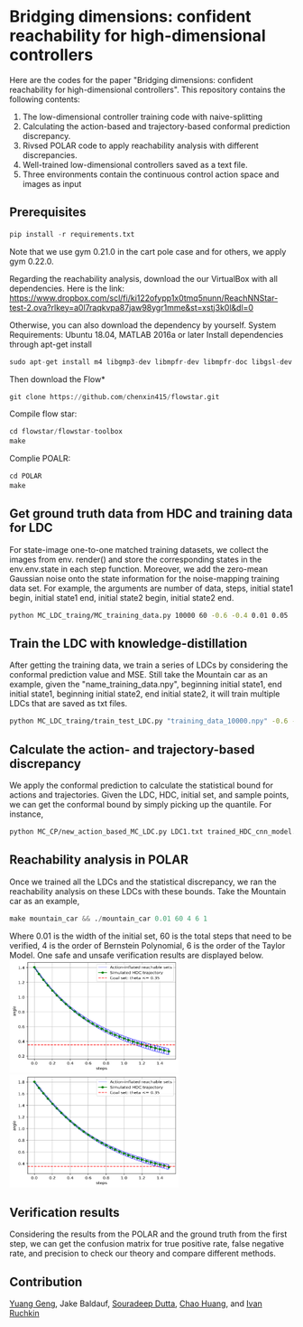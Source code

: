 # Bridging dimensions: confident reachability for high-dimensional controllers
Here are the codes for the paper "Bridging dimensions: confident reachability for high-dimensional controllers". This repository contains the following contents:
1. The low-dimensional controller training code with naive-splitting
2. Calculating the action-based and trajectory-based conformal prediction discrepancy.
3. Rivsed POLAR code to apply reachability analysis with different discrepancies.
4. Well-trained low-dimensional controllers saved as a text file.
5. Three environments contain the continuous control action space and images as input 

## Prerequisites
```python
pip install -r requirements.txt
```
Note that we use gym 0.21.0 in the cart pole case and for others, we apply gym 0.22.0. 

Regarding the reachability analysis, download the our VirtualBox with all dependencies. Here is the link: https://www.dropbox.com/scl/fi/ki122ofypp1x0tmq5nunn/ReachNNStar-test-2.ova?rlkey=a0l7raqkvpa87jaw98ygr1mme&st=xstj3k0l&dl=0 

Otherwise, you can also download the dependency by yourself. System Requirements: Ubuntu 18.04, MATLAB 2016a or later
Install dependencies through apt-get install
```python
sudo apt-get install m4 libgmp3-dev libmpfr-dev libmpfr-doc libgsl-dev gsl-bin bison flex gnuplot-x11 libglpk-dev gcc-8 g++-8 libopenmpi-dev libpthread-stubs0-dev
```
Then download the Flow*
```python
git clone https://github.com/chenxin415/flowstar.git
```
Compile flow star:
```python
cd flowstar/flowstar-toolbox
make
```
Complie POALR:
```python
cd POLAR
make
```


## Get ground truth data from HDC and training data for LDC
For state-image one-to-one matched training datasets, we collect the images from env. render() and store the corresponding states in the env.env.state in each step function. Moreover, we add the zero-mean Gaussian noise onto the state information for the noise-mapping training data set. For example, the arguments are number of data, steps, initial state1 begin, initial state1 end, initial state2 begin, initial state2 end.   

```bash
python MC_LDC_traing/MC_training_data.py 10000 60 -0.6 -0.4 0.01 0.05
```

## Train the LDC with knowledge-distillation
After getting the training data, we train a series of LDCs by considering the conformal prediction value and MSE. Still take the Mountain car as an example, given the "name_training_data.npy", beginning initial state1, end initial state1, beginning initial state2, end initial state2, it will train multiple LDCs that are saved as txt files.

```bash
python MC_LDC_traing/train_test_LDC.py "training_data_10000.npy" -0.6 -0.4 0.01 0.05
```

## Calculate the action- and trajectory-based discrepancy
We apply the conformal prediction to calculate the statistical bound for actions and trajectories. Given the LDC, HDC, initial set, and sample points, we can get the conformal bound by simply picking up the quantile. For instance,

```bash
python MC_CP/new_action_based_MC_LDC.py LDC1.txt trained_HDC_cnn_model.h5 60 -0.6 -0.4 0.01 0.05
```

## Reachability analysis in POLAR
Once we trained all the LDCs and the statistical discrepancy, we ran the reachability analysis on these LDCs with these bounds. Take the Mountain car as an example,
```python
make mountain_car && ./mountain_car 0.01 60 4 6 1
```
Where 0.01 is the width of the initial set, 60 is the total steps that need to be verified, 4 is the order of Bernstein Polynomial, 6 is the order of the Taylor Model.
One safe and unsafe verification results are displayed below.
<img src="/MC_after_POLAR/2Successful_verificaiton_plot.png" alt="alt text" width="300" height="200"/>
<img src="/MC_after_POLAR/2Failed_verificaiton_plot.png" alt="alt text" width="300" height="200"/>


## Verification results
Considering the results from the POLAR and the ground truth from the first step, we can get the confusion matrix for true positive rate, false negative rate, and precision to check our theory and compare different methods.

## Contribution
[Yuang Geng](https://github.com/yuanggeng), Jake Baldauf, [Souradeep Dutta](https://github.com/souradeep-111), [Chao Huang](https://github.com/ChaoHuang2018), and [Ivan Ruchkin](https://github.com/bisc)
